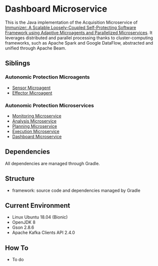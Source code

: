 # Dashboard Microservice

This is the Java implementation of the Acquisition Microservice of [Immunizer: A Scalable Loosely-Coupled Self-Protecting Software Framework using Adaptive Microagents and Parallelized Microservices](https://github.com/oiraqi/immunizer). It leverages distributed and parallel processing thanks to cluster-computing frameworks, such as Apache Spark and Google DataFlow, abstracted and unified through Apache Beam.

## Siblings
### Autonomic Protection Microagents
- [Sensor Microagent](https://github.com/oiraqi/immunizer/tree/master/microagents/sensor)
- [Effector Microagent](https://github.com/oiraqi/immunizer/tree/master/microagents/effector)
### Autonomic Protection Microservices
- [Monitoring Microservice](https://github.com/oiraqi/immunizer/tree/master/microservices/monitor)
- [Analysis Microservice](https://github.com/oiraqi/immunizer/tree/master/microservices/analyzer)
- [Planning Microservice](https://github.com/oiraqi/immunizer/tree/master/microservices/planner)
- [Execution Microservice](https://github.com/oiraqi/immunizer/tree/master/microservices/executor)
- [Dashboard Microservice](https://github.com/oiraqi/immunizer/tree/master/microservices/dashboard)

## Dependencies

All dependencies are managed through Gradle.

## Structure
- framework: source code and dependencies managed by Gradle

## Current Environment
- Linux Ubuntu 18.04 (Bionic)
- OpenJDK 8
- Gson 2.8.6
- Apache Kafka Clients API 2.4.0

## How To
- To do
